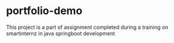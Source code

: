 # portfolio-demo
This project is a part of assignment completed during a training on smartinternz in java springboot development
